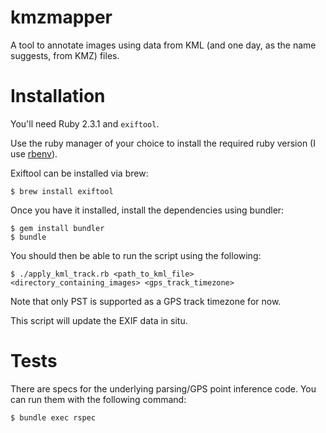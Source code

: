 # kmzmapper

A tool to annotate images using data from KML (and one day, as the name suggests, from KMZ) files.

# Installation

You'll need Ruby 2.3.1 and `exiftool`.

Use the ruby manager of your choice to install the required ruby version (I use [rbenv](https://github.com/rbenv/rbenv)).

Exiftool can be installed via brew:

```
$ brew install exiftool
```

Once you have it installed, install the dependencies using bundler:

```
$ gem install bundler
$ bundle
```

You should then be able to run the script using the following:

```
$ ./apply_kml_track.rb <path_to_kml_file> <directory_containing_images> <gps_track_timezone>
```

Note that only PST is supported as a GPS track timezone for now.

This script will update the EXIF data in situ.

# Tests

There are specs for the underlying parsing/GPS point inference code. You can run them with the following command:

```
$ bundle exec rspec
```
